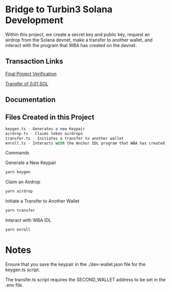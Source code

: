 # Bridge to Turbin3 Solana Development

Within this project, we create a secret key and public key, request an airdrop from the Solana devnet, make a transfer to another wallet, and interact with the program that WBA has created on the devnet.

## Transaction Links

[Final Project Verification](https://explorer.solana.com/tx/5SKqw4rHp5wQowt8TALrjpnWiRRpcNXR26P83j4JuuLXV9iGoBwvsrhUsQA5K3aGgCmRXhDJS87o5zwyqYQoD6sW?cluster=devnet)

[Transfer of 0.01 SOL](https://explorer.solana.com/tx/5pqgRtUziHymkPXmcL6xWzcJ4vmYs5WETS5tPQuNwN3chfPHioXm1XV9mo4a4a4Ncyn6txDAdf8k152M2vn5e5aS?cluster=devnet)

## Documentation

## Files Created in this Project

```python
keygen.ts - Generates a new Keypair
airdrop.ts - Claims token airdrops
transfer.ts - Initiates a transfer to another wallet
enroll.ts - Interacts with the Anchor IDL program that WBA has created on the devnet
```

Commands

Generate a New Keypair

```bash
yarn keygen
```

Claim an Airdrop

```bash
yarn airdrop
```

Initiate a Transfer to Another Wallet

```bash
yarn transfer
```

Interact with WBA IDL

```bash
yarn enroll
```

# Notes

Ensure that you save the keypair in the ./dev-wallet.json file for the keygen.ts script.

The transfer.ts script requires the SECOND_WALLET address to be set in the .env file.
